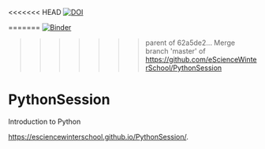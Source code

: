 <<<<<<< HEAD
[![DOI](https://zenodo.org/badge/DOI/10.5281/zenodo.2554804.svg)](https://doi.org/10.5281/zenodo.2554804)

=======
[![Binder](https://mybinder.org/badge_logo.svg)](https://mybinder.org/v2/gh/eScienceWinterSchool/PythonSession/master)
>>>>>>> parent of 62a5de2... Merge branch 'master' of https://github.com/eScienceWinterSchool/PythonSession


# PythonSession
Introduction to Python

https://esciencewinterschool.github.io/PythonSession/.
